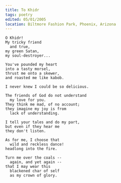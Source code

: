 ```yaml
---
title: To Khidr
tags: poetry
edited: 05/01/2005
location: Biltmore Fashion Park, Phoenix, Arizona
---
```


    O Khidr!
    My tricky friend
      and true,
    my green Satan,
    my soul-destroyer...

    You've pounded my heart
    into a tasty morsel,
    thrust me onto a skewer,
    and roasted me like kabob.

    I never knew I could be so delicious.

    The friends of God do not understand
      my love for you.
    They think me mad, of no account;
    they imagine my joy is from
      lack of understanding.

    I tell your tales and do my part,
    but even if they hear me
    they don't listen.

    As for me, I choose that
      wild and reckless dance!
    headlong into the fire.

    Turn me over the coals --
      again, and yet again --
    that I may wear this
      blackened char of self
      as my crown of glory.


